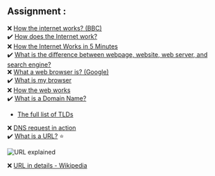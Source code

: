 

## Assignment :  
❌ [How the internet works? (BBC)](https://www.youtube.com/watch?v=eHp1l73ztB8)  
✔️ [How does the Internet work?](https://developer.mozilla.org/en-US/docs/Learn/Common_questions/How_does_the_Internet_work)  
❌ [How the Internet Works in 5 Minutes](https://youtu.be/7_LPdttKXPc?t=46s)  
✔️ [What is the difference between webpage, website, web server, and search engine?](https://developer.mozilla.org/en-US/docs/Learn/Common_questions/Pages_sites_servers_and_search_engines)  
❌ [What a web browser is? (Google)](https://youtu.be/BrXPcaRlBqo)  
✔️ [What is my browser](https://www.whatsmybrowser.org/)  
❌ [How the web works](https://developer.mozilla.org/en-US/docs/Learn/Getting_started_with_the_web/How_the_Web_works#clients_and_servers)  
✔️ [What is a Domain Name?](https://developer.mozilla.org/en-US/docs/Learn/Common_questions/What_is_a_domain_name#how_does_a_dns_request_work)  
- [The full list of TLDs](https://data.iana.org/TLD/tlds-alpha-by-domain.txt)  

❌ [DNS request in action](https://www.youtube.com/watch?v=72snZctFFtA&feature=youtu.be&t=45s)  
✔️ [What is a URL?](https://developer.mozilla.org/en-US/docs/Learn/Common_questions/What_is_a_URL) ⭐  


![URL explained](https://developer.mozilla.org/en-US/docs/Learn/Common_questions/What_is_a_URL/mdn-url-all.png "URL")

❌ [URL in details - Wikipedia](https://en.wikipedia.org/wiki/URL)  

